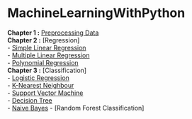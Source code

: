 # MachineLearningWithPython
**Chapter 1 :** [Preprocessing Data](https://github.com/bansalrishi/MachineLearningWithPython/blob/master/01.%20Data%20Pre-Processing.ipynb)  
**Chapter 2 :** [Regression]  
      -  [Simple Linear Regression](https://github.com/bansalrishi/MachineLearningWithPython/blob/master/02.%20Simple%20Linear%20Regression.ipynb)  
      -  [Multiple Linear Regression](https://github.com/bansalrishi/MachineLearningWithPython/blob/master/02.%20Multiple%20Linear%20Regression.ipynb)   
      -  [Polynomial Regression](https://github.com/bansalrishi/MachineLearningWithPython/blob/master/02.%20Polynomial%20Regression.ipynb)  
 **Chapter 3 :** [Classification]  
      -  [Logistic Regression](https://github.com/bansalrishi/MachineLearningWithPython/blob/master/03.%20Logistic%20Regression.ipynb)  
      -  [K-Nearest Neighbour](https://github.com/bansalrishi/MachineLearningWithPython/blob/master/03.%20K%20Nearest%20Neighbour.ipynb)  
      -  [Support Vector Machine](https://github.com/bansalrishi/MachineLearningWithPython/blob/master/03.%20Support%20Vector%20Machines.ipynb)           
      -  [Decision Tree](https://github.com/bansalrishi/MachineLearningWithPython/blob/master/03.%20Decision%20Tree.ipynb)  
      -  [Naive Bayes](https://github.com/bansalrishi/MachineLearningWithPython/blob/master/03.%20Naive%20Bayes.ipynb)
      -  [Random Forest Classification]  
       
      

